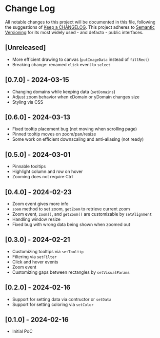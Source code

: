 # Change Log

All notable changes to this project will be documented in this file, following the suggestions of [Keep a CHANGELOG](http://keepachangelog.com/). This project adheres to [Semantic Versioning](http://semver.org/) for its most widely used - and defacto - public interfaces.

## [Unreleased]

- More efficient drawing to canvas (`putImageData` instead of `fillRect`)
- Breaking change: renamed `click` event to `select`

## [0.7.0] - 2024-03-15

- Changing domains while keeping data (`setDomains`)
- Adjust zoom behavior when xDomain or yDomain changes size
- Styling via CSS

## [0.6.0] - 2024-03-13

- Fixed tooltip placement bug (not moving when scrolling page)
- Pinned tooltip moves on zoom/pan/resize
- Some work on efficient downscaling and anti-aliasing (not ready)

## [0.5.0] - 2024-03-01

- Pinnable tooltips
- Highlight column and row on hover
- Zooming does not require Ctrl

## [0.4.0] - 2024-02-23

- Zoom event gives more info
- `zoom` method to set zoom, `getZoom` to retrieve current zoom
- Zoom event, `zoom()`, and `getZoom()` are customizable by `setAlignment`
- Handling window resize
- Fixed bug with wrong data being shown when zoomed out

## [0.3.0] - 2024-02-21

- Customizing tooltips via `setTooltip`
- Filtering via `setFilter`
- Click and hover events
- Zoom event
- Customizing gaps between rectangles by `setVisualParams`

## [0.2.0] - 2024-02-16

- Support for setting data via contructor or `setData`
- Support for setting coloring via `setColor`

## [0.1.0] - 2024-02-16

- Initial PoC
